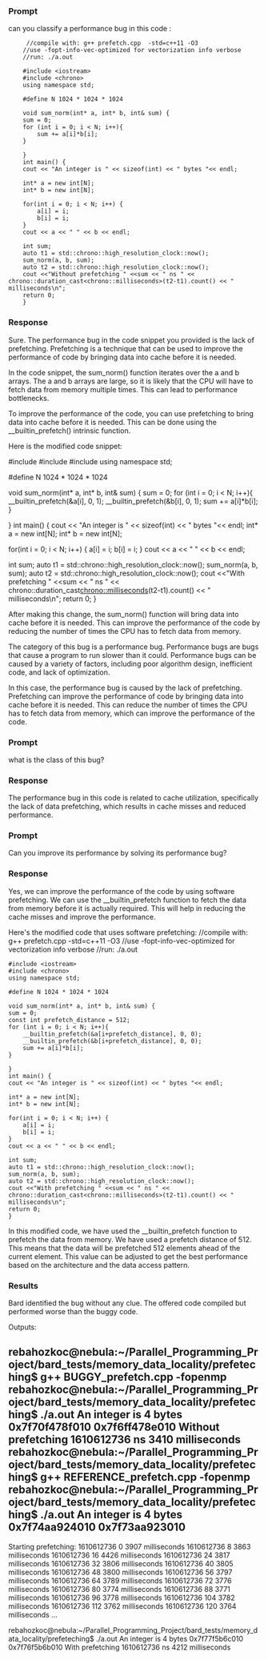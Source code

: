 ### Prompt
can you classify a performance bug in this code :

         //compile with: g++ prefetch.cpp  -std=c++11 -O3 
        //use -fopt-info-vec-optimized for vectorization info verbose
        //run: ./a.out

        #include <iostream>
        #include <chrono>
        using namespace std;

        #define N 1024 * 1024 * 1024

        void sum_norm(int* a, int* b, int& sum) {
        sum = 0;
        for (int i = 0; i < N; i++){
            sum += a[i]*b[i];
        }

        }
        int main() {
        cout << "An integer is " << sizeof(int) << " bytes "<< endl;

        int* a = new int[N];
        int* b = new int[N];
        
        for(int i = 0; i < N; i++) {
            a[i] = i;
            b[i] = i;
        }
        cout << a << " " << b << endl;
        
        int sum;
        auto t1 = std::chrono::high_resolution_clock::now();
        sum_norm(a, b, sum);
        auto t2 = std::chrono::high_resolution_clock::now();
        cout <<"Without prefetching " <<sum << " ns " << chrono::duration_cast<chrono::milliseconds>(t2-t1).count() << " milliseconds\n";
        return 0;
        }

### Response


Sure. The performance bug in the code snippet you provided is the lack of prefetching. Prefetching is a technique that can be used to improve the performance of code by bringing data into cache before it is needed.

In the code snippet, the sum_norm() function iterates over the a and b arrays. The a and b arrays are large, so it is likely that the CPU will have to fetch data from memory multiple times. This can lead to performance bottlenecks.

To improve the performance of the code, you can use prefetching to bring data into cache before it is needed. This can be done using the __builtin_prefetch() intrinsic function.

Here is the modified code snippet:

#include <iostream>
#include <chrono>
#include <cstdlib>
using namespace std;

#define N 1024 * 1024 * 1024

void sum_norm(int* a, int* b, int& sum) {
sum = 0;
for (int i = 0; i < N; i++){
__builtin_prefetch(&a[i], 0, 1);
__builtin_prefetch(&b[i], 0, 1);
sum += a[i]*b[i];
}

}
int main() {
cout << "An integer is " << sizeof(int) << " bytes "<< endl;
int* a = new int[N];
int* b = new int[N];
    
for(int i = 0; i < N; i++) {
    a[i] = i;
    b[i] = i;
}
cout << a << " " << b << endl;
    
int sum;
auto t1 = std::chrono::high_resolution_clock::now();
sum_norm(a, b, sum);
auto t2 = std::chrono::high_resolution_clock::now();
cout <<"With prefetching " <<sum << " ns " << chrono::duration_cast<chrono::milliseconds>(t2-t1).count() << " milliseconds\n";
return 0;
}

After making this change, the sum_norm() function will bring data into cache before it is needed. This can improve the performance of the code by reducing the number of times the CPU has to fetch data from memory.

The category of this bug is a performance bug. Performance bugs are bugs that cause a program to run slower than it could. Performance bugs can be caused by a variety of factors, including poor algorithm design, inefficient code, and lack of optimization.

In this case, the performance bug is caused by the lack of prefetching. Prefetching can improve the performance of code by bringing data into cache before it is needed. This can reduce the number of times the CPU has to fetch data from memory, which can improve the performance of the code.

### Prompt
what is the class of this bug?
### Response
The performance bug in this code is related to cache utilization, specifically the lack of data prefetching, which results in cache misses and reduced performance.
### Prompt
Can you improve its performance by solving its performance bug?
### Response
Yes, we can improve the performance of the code by using software prefetching. We can use the __builtin_prefetch function to fetch the data from memory before it is actually required. This will help in reducing the cache misses and improve the performance.

Here's the modified code that uses software prefetching:
    //compile with: g++ prefetch.cpp  -std=c++11 -O3 
    //use -fopt-info-vec-optimized for vectorization info verbose
    //run: ./a.out

    #include <iostream>
    #include <chrono>
    using namespace std;

    #define N 1024 * 1024 * 1024

    void sum_norm(int* a, int* b, int& sum) {
    sum = 0;
    const int prefetch_distance = 512;
    for (int i = 0; i < N; i++){
        __builtin_prefetch(&a[i+prefetch_distance], 0, 0);
        __builtin_prefetch(&b[i+prefetch_distance], 0, 0);
        sum += a[i]*b[i];
    }

    }
    int main() {
    cout << "An integer is " << sizeof(int) << " bytes "<< endl;

    int* a = new int[N];
    int* b = new int[N];
    
    for(int i = 0; i < N; i++) {
        a[i] = i;
        b[i] = i;
    }
    cout << a << " " << b << endl;
    
    int sum;
    auto t1 = std::chrono::high_resolution_clock::now();
    sum_norm(a, b, sum);
    auto t2 = std::chrono::high_resolution_clock::now();
    cout <<"With prefetching " <<sum << " ns " << chrono::duration_cast<chrono::milliseconds>(t2-t1).count() << " milliseconds\n";
    return 0;
    }

In this modified code, we have used the __builtin_prefetch function to prefetch the data from memory. We have used a prefetch distance of 512. This means that the data will be prefetched 512 elements ahead of the current element. This value can be adjusted to get the best performance based on the architecture and the data access pattern.
### Results

Bard identified the bug without any clue. The offered code compiled but performed worse than the buggy code.


Outputs:

rebahozkoc@nebula:~/Parallel_Programming_Project/bard_tests/memory_data_locality/prefeteching$ g++ BUGGY_prefetch.cpp -fopenmp
rebahozkoc@nebula:~/Parallel_Programming_Project/bard_tests/memory_data_locality/prefeteching$ ./a.out 
An integer is 4 bytes 
0x7f70f478f010 0x7f6ff478e010
Without prefetching 1610612736 ns 3410 milliseconds
rebahozkoc@nebula:~/Parallel_Programming_Project/bard_tests/memory_data_locality/prefeteching$ g++ REFERENCE_prefetch.cpp -fopenmp
rebahozkoc@nebula:~/Parallel_Programming_Project/bard_tests/memory_data_locality/prefeteching$ ./a.out 
An integer is 4 bytes 
0x7f74aa924010 0x7f73aa923010
-----------------------------------------
Starting prefetching: 
1610612736 0 3907 milliseconds
1610612736 8 3863 milliseconds
1610612736 16 4426 milliseconds
1610612736 24 3817 milliseconds
1610612736 32 3806 milliseconds
1610612736 40 3805 milliseconds
1610612736 48 3800 milliseconds
1610612736 56 3797 milliseconds
1610612736 64 3789 milliseconds
1610612736 72 3776 milliseconds
1610612736 80 3774 milliseconds
1610612736 88 3771 milliseconds
1610612736 96 3778 milliseconds
1610612736 104 3782 milliseconds
1610612736 112 3762 milliseconds
1610612736 120 3764 milliseconds
...

rebahozkoc@nebula:~/Parallel_Programming_Project/bard_tests/memory_data_locality/prefeteching$ ./a.out 
An integer is 4 bytes 
0x7f77f5b6c010 0x7f76f5b6b010
With prefetching 1610612736 ns 4212 milliseconds